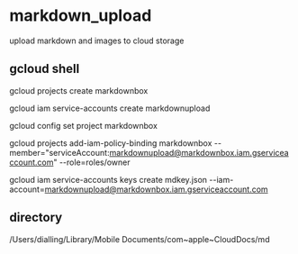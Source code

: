 # markdown_upload
upload markdown and images to cloud storage 

## gcloud shell
gcloud projects  create markdownbox


gcloud iam service-accounts create markdownupload

gcloud config set project markdownbox


gcloud projects add-iam-policy-binding markdownbox --member="serviceAccount:markdownupload@markdownbox.iam.gserviceaccount.com" --role=roles/owner

gcloud iam service-accounts keys create mdkey.json --iam-account=markdownupload@markdownbox.iam.gserviceaccount.com


## directory
/Users/dialling/Library/Mobile Documents/com~apple~CloudDocs/md